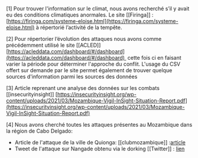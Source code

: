 [1]
Pour trouver l'information sur le climat, nous avons recherché s’il y avait eu des conditions climatiques anormales. Le site [[Firinga]] : [https://firinga.com/systeme-eloise.html](https://firinga.com/systeme-eloise.html) à répertorié l’activité de la tempête. 

[2]
Pour répertorier l’évolution des attaques nous avons comme précédemment utilisé le site [[ACLED]][https://acleddata.com/dashboard/#/dashboard](https://acleddata.com/dashboard/#/dashboard)  cette fois ci en faisant varier la période pour déterminer l'approche du conflit.
L'usage du CSV offert sur demande par le site permet également de trouver quelque sources d'information parmi les sources des données

[3] Article reprenant une analyse des données sur les combats [[insecurityinsight]]
[https://insecurityinsight.org/wp-content/uploads/2021/03/Mozambique-Vigil-InSight-Situation-Report.pdf](https://insecurityinsight.org/wp-content/uploads/2021/03/Mozambique-Vigil-InSight-Situation-Report.pdf)



[4] Nous avons cherché toutes les attaques présentes au Mozambique dans la région de Cabo Delgado:
- Article de l'attaque de la ville de Quionga: [[clubmozambique]] :[article](https://clubofmozambique.com/news/mozambique-terrorists-strike-at-quionga-palma-district-aim-report-185033/)
- Tweet de l'attaque sur Nangade obtenu via le dorking [[Twitter]] : [lien](https://twitter.com/pmgrc156/status/1369550399531802624)

